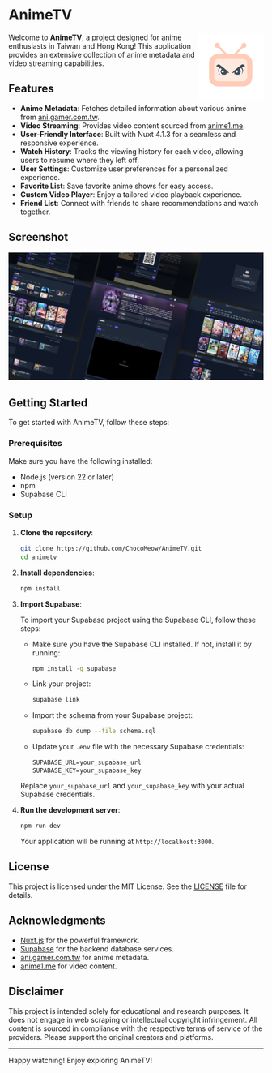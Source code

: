 # AnimeTV

<img align="right" src="https://github.com/ChocoMeow/AnimeTV/blob/main/public/icons/icon_512x512.png" width=130 alt="AnimeTV Logo">

Welcome to **AnimeTV**, a project designed for anime enthusiasts in Taiwan and Hong Kong! This application provides an extensive collection of anime metadata and video streaming capabilities.

## Features

-   **Anime Metadata**: Fetches detailed information about various anime from [ani.gamer.com.tw](https://ani.gamer.com.tw).
-   **Video Streaming**: Provides video content sourced from [anime1.me](https://anime1.me).
-   **User-Friendly Interface**: Built with Nuxt 4.1.3 for a seamless and responsive experience.
-   **Watch History**: Tracks the viewing history for each video, allowing users to resume where they left off.
-   **User Settings**: Customize user preferences for a personalized experience.
-   **Favorite List**: Save favorite anime shows for easy access.
-   **Custom Video Player**: Enjoy a tailored video playback experience.
-   **Friend List**: Connect with friends to share recommendations and watch together.

## Screenshot

<img width="1920" alt="Screenshot" src="https://github.com/ChocoMeow/AnimeTV/blob/main/public/screenshot.png" />

## Getting Started

To get started with AnimeTV, follow these steps:

### Prerequisites

Make sure you have the following installed:

-   Node.js (version 22 or later)
-   npm
-   Supabase CLI

### Setup

1. **Clone the repository**:

    ```bash
    git clone https://github.com/ChocoMeow/AnimeTV.git
    cd animetv
    ```

2. **Install dependencies**:

    ```bash
    npm install
    ```

3. **Import Supabase**:

    To import your Supabase project using the Supabase CLI, follow these steps:

    - Make sure you have the Supabase CLI installed. If not, install it by running:

        ```bash
        npm install -g supabase
        ```

    - Link your project:

        ```bash
        supabase link
        ```

    - Import the schema from your Supabase project:

        ```bash
        supabase db dump --file schema.sql
        ```

    - Update your `.env` file with the necessary Supabase credentials:

        ```plaintext
        SUPABASE_URL=your_supabase_url
        SUPABASE_KEY=your_supabase_key
        ```

    Replace `your_supabase_url` and `your_supabase_key` with your actual Supabase credentials.

4. **Run the development server**:

    ```bash
    npm run dev
    ```

    Your application will be running at `http://localhost:3000`.

## License

This project is licensed under the MIT License. See the [LICENSE](LICENSE) file for details.

## Acknowledgments

-   [Nuxt.js](https://nuxtjs.org) for the powerful framework.
-   [Supabase](https://supabase.io) for the backend database services.
-   [ani.gamer.com.tw](https://ani.gamer.com.tw) for anime metadata.
-   [anime1.me](https://anime1.me) for video content.

## Disclaimer

This project is intended solely for educational and research purposes. It does not engage in web scraping or intellectual copyright infringement. All content is sourced in compliance with the respective terms of service of the providers. Please support the original creators and platforms.

---

Happy watching! Enjoy exploring AnimeTV!
